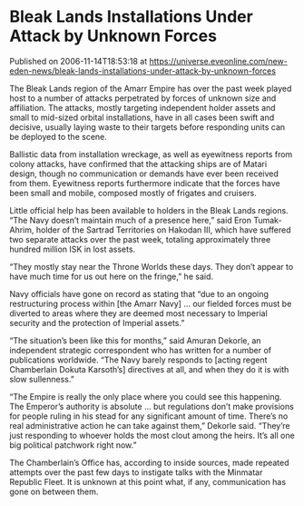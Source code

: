 # Bleak Lands Installations Under Attack by Unknown Forces
Published on 2006-11-14T18:53:18 at https://universe.eveonline.com/new-eden-news/bleak-lands-installations-under-attack-by-unknown-forces

The Bleak Lands region of the Amarr Empire has over the past week played host to a number of attacks perpetrated by forces of unknown size and affiliation. The attacks, mostly targeting independent holder assets and small to mid-sized orbital installations, have in all cases been swift and decisive, usually laying waste to their targets before responding units can be deployed to the scene.   
  
Ballistic data from installation wreckage, as well as eyewitness reports from colony attacks, have confirmed that the attacking ships are of Matari design, though no communication or demands have ever been received from them. Eyewitness reports furthermore indicate that the forces have been small and mobile, composed mostly of frigates and cruisers.   
  
Little official help has been available to holders in the Bleak Lands regions. “The Navy doesn’t maintain much of a presence here,” said Eron Tumak-Ahrim, holder of the Sartrad Territories on Hakodan III, which have suffered two separate attacks over the past week, totaling approximately three hundred million ISK in lost assets.   
  
“They mostly stay near the Throne Worlds these days. They don’t appear to have much time for us out here on the fringe,” he said.   
  
Navy officials have gone on record as stating that “due to an ongoing restructuring process within [the Amarr Navy] ... our fielded forces must be diverted to areas where they are deemed most necessary to Imperial security and the protection of Imperial assets.”   
  
“The situation’s been like this for months,” said Amuran Dekorle, an independent strategic correspondent who has written for a number of publications worldwide. “The Navy barely responds to [acting regent Chamberlain Dokuta Karsoth’s] directives at all, and when they do it is with slow sullenness.”   
  
“The Empire is really the only place where you could see this happening. The Emperor’s authority is absolute ... but regulations don’t make provisions for people ruling in his stead for any significant amount of time. There’s no real administrative action he can take against them,” Dekorle said. “They’re just responding to whoever holds the most clout among the heirs. It’s all one big political patchwork right now.”   
  
The Chamberlain’s Office has, according to inside sources, made repeated attempts over the past few days to instigate talks with the Minmatar Republic Fleet. It is unknown at this point what, if any, communication has gone on between them.
